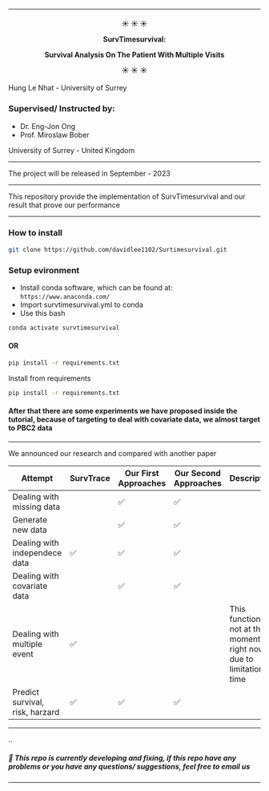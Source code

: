----------
<h4 align="center">
   ☀️ ☀️ ☀️  

SurvTimesurvival:

Survival Analysis On The Patient With Multiple Visits

☀️ ☀️ ☀️
</h4>

Hung Le Nhat - University of Surrey

### Supervised/ Instructed by:

- Dr. Eng-Jon Ong
- Prof. Miroslaw Bober

University of Surrey - United Kingdom
__________
The project will be released in September - 2023

__________
This repository provide the implementation of SurvTimesurvival and our result that prove our performance

----------

### How to install

```bash
git clone https://github.com/davidlee1102/Surtimesurvival.git
```

### Setup evironment

- Install conda software, which can be found at: `https://www.anaconda.com/`
- Import survtimesurvival.yml to conda
- Use this bash

```bash
conda activate survtimesurvival
```

#### OR

```bash
pip install -r requirements.txt
```

Install from requirements

```bash
pip install -r requirements.txt
```

#### After that there are some experiments we have proposed inside the tutorial, because of targeting to deal with covariate data, we almost target to PBC2 data

----------
We announced our research and compared with another paper

| Attempt                         | SurvTrace | Our First Approaches | Our Second Approaches | Description                                                            |
|---------------------------------|-----------|----------------------|-----------------------|------------------------------------------------------------------------|
| Dealing with missing data       |           | ✅                    | ✅                     |                                                                        |
| Generate new data               |           | ✅                    | ✅                     |                                                                        |
| Dealing with independece data   | ✅         | ✅                    | ✅                     |                                                                        |
| Dealing with covariate data     |           | ✅                    | ✅                     |                                                                        | 
| Dealing with multiple event     | ✅         |                      |                       | This function is not at the moment right now due to limitation in time |
| Predict survival, risk, harzard | ✅         | ✅                    | ✅                     |                                                                        |

__________

..
<h5 align="left">
🤘 This repo is currently developing and fixing, if this repo have any problems or you have any questions/ suggestions, feel free to email us
</h5>


---
